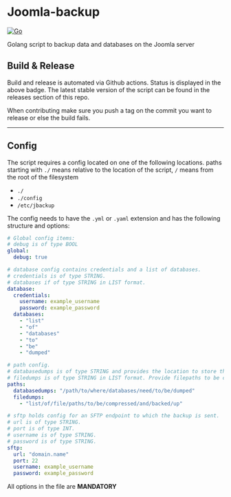 # Joomla-backup 
[![Go](https://github.com/AnimeNL/joomla-backup/actions/workflows/go.yml/badge.svg)](https://github.com/AnimeNL/joomla-backup/actions/workflows/go.yml)

Golang script to backup data and databases on the Joomla server

## Build & Release
Build and release is automated via Github actions. Status is displayed in the above badge. 
The latest stable version of the script can be found in the releases section of this repo.

When contributing make sure you push a tag on the commit you want to release or else the build fails.

---
## Config
The script requires a config located on one of the following locations. paths starting with `./` means relative to the location of the script, `/` means from the root of the filesystem
* `./`
* `./config`
* `/etc/jbackup`

The config needs to have the `.yml` or `.yaml` extension and has the following structure and options: 
```yaml
# Global config items: 
# debug is of type BOOL
global: 
  debug: true

# database config contains credentials and a list of databases.
# credentials is of type STRING.
# databases if of type STRING in LIST format.
database:
  credentials: 
    username: example_username
    password: example_password
  databases:
    - "list"
    - "of"
    - "databases"
    - "to"
    - "be"
    - "dumped"

# path config.
# databasedumps is of type STRING and provides the location to store the dumps.
# filedumps is of type STRING in LIST format. Provide filepaths to be compressed and added to the backup.
paths:
  databasedumps: "/path/to/where/databases/need/to/be/dumped"
  filedumps: 
    - "list/of/file/paths/to/be/compressed/and/backed/up"

# sftp holds config for an SFTP endpoint to which the backup is sent.
# url is of type STRING.
# port is of type INT.
# username is of type STRING.
# password is of type STRING.
sftp:
  url: "domain.name"
  port: 22
  username: example_username
  password: example_password
```
All options in the file are **MANDATORY**